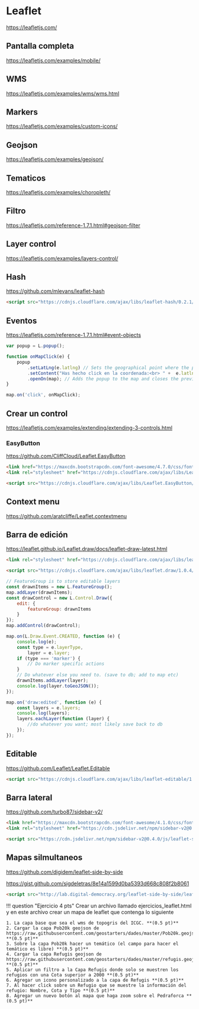 # Leaflet

https://leafletjs.com/

## Pantalla completa 

https://leafletjs.com/examples/mobile/

## WMS

https://leafletjs.com/examples/wms/wms.html

## Markers

https://leafletjs.com/examples/custom-icons/

## Geojson

https://leafletjs.com/examples/geojson/

## Tematicos

https://leafletjs.com/examples/choropleth/

## Filtro

https://leafletjs.com/reference-1.7.1.html#geojson-filter


## Layer control

https://leafletjs.com/examples/layers-control/

## Hash

https://github.com/mlevans/leaflet-hash

``` html
<script src="https://cdnjs.cloudflare.com/ajax/libs/leaflet-hash/0.2.1/leaflet-hash.min.js" crossorigin="anonymous"></script>
```

## Eventos

https://leafletjs.com/reference-1.7.1.html#event-objects

``` js
var popup = L.popup();

function onMapClick(e) {
    popup
        .setLatLng(e.latlng) // Sets the geographical point where the popup will open.
        .setContent("Has hecho click en la coordenada:<br> " +  e.latlng.lat.toString() + "," +  e.latlng.lng.toString()) // Sets the HTML content of the popup.
        .openOn(map); // Adds the popup to the map and closes the previous one. 
}

map.on('click', onMapClick);
```

## Crear un control

https://leafletjs.com/examples/extending/extending-3-controls.html

### EasyButton

https://github.com/CliffCloud/Leaflet.EasyButton

``` html
<link href="https://maxcdn.bootstrapcdn.com/font-awesome/4.7.0/css/font-awesome.min.css" rel="stylesheet">
<link rel="stylesheet" href="https://cdnjs.cloudflare.com/ajax/libs/Leaflet.EasyButton/2.4.0/easy-button.min.css" crossorigin="anonymous" />

<script src="https://cdnjs.cloudflare.com/ajax/libs/Leaflet.EasyButton/2.4.0/easy-button.min.js" crossorigin="anonymous"></script>
```

## Context menu

https://github.com/aratcliffe/Leaflet.contextmenu


## Barra de edición

https://leaflet.github.io/Leaflet.draw/docs/leaflet-draw-latest.html

``` html
<link rel="stylesheet" href="https://cdnjs.cloudflare.com/ajax/libs/leaflet.draw/1.0.4/leaflet.draw.css" crossorigin="anonymous" />

<script src="https://cdnjs.cloudflare.com/ajax/libs/leaflet.draw/1.0.4/leaflet.draw.js" crossorigin="anonymous"></script>
``` 

``` js
// FeatureGroup is to store editable layers
const drawnItems = new L.FeatureGroup();
map.addLayer(drawnItems);
const drawControl = new L.Control.Draw({
    edit: {
        featureGroup: drawnItems
    }
});
map.addControl(drawControl);

map.on(L.Draw.Event.CREATED, function (e) {
    console.log(e);
    const type = e.layerType,
        layer = e.layer;
    if (type === 'marker') {
        // Do marker specific actions
    }
    // Do whatever else you need to. (save to db; add to map etc)
    drawnItems.addLayer(layer);
    console.log(layer.toGeoJSON());
});

map.on('draw:edited', function (e) {
    const layers = e.layers;
    console.log(layers);   
    layers.eachLayer(function (layer) {
        //do whatever you want; most likely save back to db
    });
});
```

## Editable

https://github.com/Leaflet/Leaflet.Editable

``` html
<script src="https://cdnjs.cloudflare.com/ajax/libs/leaflet-editable/1.2.0/Leaflet.Editable.min.js" crossorigin="anonymous"></script>
```

## Barra lateral

https://github.com/turbo87/sidebar-v2/

``` html
<link href="https://maxcdn.bootstrapcdn.com/font-awesome/4.1.0/css/font-awesome.min.css" rel="stylesheet">
<link rel="stylesheet" href="https://cdn.jsdelivr.net/npm/sidebar-v2@0.4.0/css/leaflet-sidebar.css">

<script src="https://cdn.jsdelivr.net/npm/sidebar-v2@0.4.0/js/leaflet-sidebar.js"></script>
```

## Mapas silmultaneos

https://github.com/digidem/leaflet-side-by-side

https://gist.github.com/sigdeletras/8e14a1599d0ba5393d668c808f2b8061

``` html
<script src="http://lab.digital-democracy.org/leaflet-side-by-side/leaflet-side-by-side.js"></script>
```

!!! question "Ejercicio 4 pts"
    Crear un archivo llamado ejercicios_leaflet.html y en este archivo crear un mapa de leaflet que contenga lo siguiente

    1. La capa base que sea el wms de topogris del ICGC. **(0.5 pt)**
    2. Cargar la capa Pob20k geojson de https://raw.githubusercontent.com/geostarters/dades/master/Pob20k.geojson **(0.5 pt)**
    3. Sobre la capa Pob20k hacer un temático (el campo para hacer el temático es libre) **(0.5 pt)**
    4. Cargar la capa Refugis geojson de https://raw.githubusercontent.com/geostarters/dades/master/refugis.geojson **(0.5 pt)**
    5. Aplicar un filtro a la Capa Refugis donde solo se muestren los refugios con una Cota superior a 2000 **(0.5 pt)**
    6. Agregar un icono personalizado a la capa de Refugis **(0.5 pt)**
    7. Al hacer click sobre un Refugio que se muestre la información del refugio: Nombre, Cota y Tipo **(0.5 pt)**
    8. Agregar un nuevo botón al mapa que haga zoom sobre el Pedraforca **(0.5 pt)**
